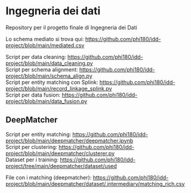 # Ingegneria dei dati
Repository per il progetto finale di Ingegneria dei Dati  
  
Lo schema mediato si trova qui: https://github.com/phi180/idd-project/blob/main/mediated.csv  
  
Script per data cleaning: https://github.com/phi180/idd-project/blob/main/data_cleaning.py  
Script per schema alignment: https://github.com/phi180/idd-project/blob/main/schema_align.py  
Script per entity matching con Splink: https://github.com/phi180/idd-project/blob/main/record_linkage_splink.py  
Script per data fusion: https://github.com/phi180/idd-project/blob/main/data_fusion.py  

## DeepMatcher
Script per entity matching: https://github.com/phi180/idd-project/blob/main/deepmatcher/deepmatcher.ipynb  
Script per clustering: https://github.com/phi180/idd-project/blob/main/deepmatcher/clusterer.py  
Dataset per i training: https://github.com/phi180/idd-project/tree/main/deepmatcher/dataset/used  
  
File con i matching (deepmatcher): https://github.com/phi180/idd-project/blob/main/deepmatcher/dataset/.intermediary/matching_rich.csv  
